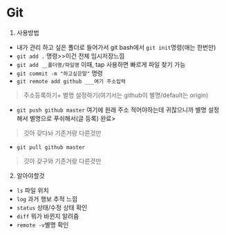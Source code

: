 #  Git

1. 사용방법

- 내가 관리 하고 싶은 폴더로 들어가서 git bash에서 `git init`명령(애는 한번만)
- `git add .` 명령>>이건 전체 임시저장느낌
- `git add __폴더명/파일명` 이때, tap 사용하면 빠르게 파일 찾기 가능
- `git commit -m "하고싶은말"` 명령
- `git remote add github ___여기 주소입력`

> 주소등록하기+ 별명 설정하기(여기서는  github이 별명/default는 origin)

- `git push github master` 여기에 원래 주소 적어야하는데 귀찮으니까 별명 설정해서 별명으로 푸쉬해서(글 등록) 완료> 

> 깃아 갖다놔 기존거랑 다른것만

- `git pull github master`

> 깃아 갖구와 기존거랑 다른것만

2. 알아야할것

- `ls` 파일 위치
- `log` 과거 행보 추적 느낌
- `status` 상태/수정 상태 확인
- `diff` 뭐가 바뀐지 알려줌
- `remote -v`별명 확인



